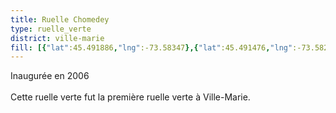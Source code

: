```yaml
---
title: Ruelle Chomedey
type: ruelle_verte
district: ville-marie
fill: [{"lat":45.491886,"lng":-73.58347},{"lat":45.491476,"lng":-73.582875},{"lat":45.491679,"lng":-73.583164},{"lat":45.49151,"lng":-73.583395}]
---
```


Inaugurée en 2006<br><br>Cette ruelle verte fut la première ruelle verte à Ville-Marie.